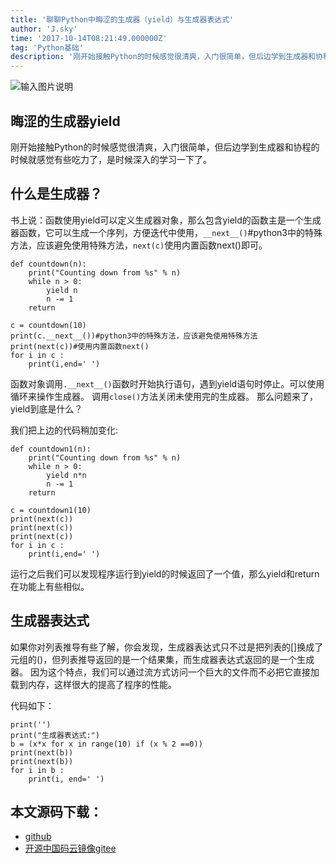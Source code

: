 ```yaml
---
title: '聊聊Python中晦涩的生成器（yield）与生成器表达式'
author: 'J.sky'
time: '2017-10-14T08:21:49.000000Z'
tag: 'Python基础'
description: '刚开始接触Python的时候感觉很清爽，入门很简单，但后边学到生成器和协程的时候就感觉有些吃力了，是时候深入的学习一下了。'
---
```


![输入图片说明](https://suiyan.cc/assets/images/media/upload/2017/10/Snip20171014_4.png)

## 晦涩的生成器yield

刚开始接触Python的时候感觉很清爽，入门很简单，但后边学到生成器和协程的时候就感觉有些吃力了，是时候深入的学习一下了。

## 什么是生成器？

书上说：函数使用yield可以定义生成器对象，那么包含yield的函数主是一个生成器函数，它可以生成一个序列，方便迭代中使用，`__next__()`#python3中的特殊方法，应该避免使用特殊方法，`next(c)`使用内置函数next()即可。

    def countdown(n):
        print("Counting down from %s" % n)
        while n > 0:
            yield n
            n -= 1
        return
    
    c = countdown(10)
    print(c.__next__())#python3中的特殊方法，应该避免使用特殊方法
    print(next(c))#使用内置函数next()
    for i in c :
        print(i,end=' ')


函数对象调用`.__next__()`函数时开始执行语句，遇到yield语句时停止。可以使用循环来操作生成器。
调用`close()`方法关闭未使用完的生成器。
那么问题来了，yield到底是什么？

我们把上边的代码稍加变化:

    def countdown1(n):
        print("Counting down from %s" % n)
        while n > 0:
            yield n*n
            n -= 1
        return
    
    c = countdown1(10)
    print(next(c))
    print(next(c))
    print(next(c))
    for i in c :
        print(i,end=' ')


运行之后我们可以发现程序运行到yield的时候返回了一个值，那么yield和return在功能上有些相似。

## 生成器表达式

如果你对列表推导有些了解，你会发现，生成器表达式只不过是把列表的[]换成了元组的()，但列表推导返回的是一个结果集，而生成器表达式返回的是一个生成器。
因为这个特点，我们可以通过流方式访问一个巨大的文件而不必把它直接加载到内存，这样很大的提高了程序的性能。

代码如下：

    print('')
    print("生成器表达式:")
    b = (x*x for x in range(10) if (x % 2 ==0))
    print(next(b))
    print(next(b))
    for i in b :
        print(i, end=' ')



## 本文源码下载：

+ [github](https://github.com/bosichong/17python.com/blob/master/deftest/yieldtest.py)
+ [开源中国码云镜像gitee](https://gitee.com/J_Sky/17python.com/blob/master/deftest/yieldtest.py)